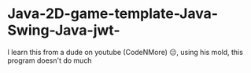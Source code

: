 # Java-2D-game-template-Java-Swing-Java-jwt-
I learn this from a dude on youtube (CodeNMore) 😐, using his mold, this program doesn't do much

